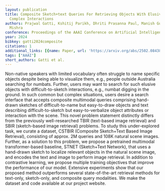 ```yaml
---
layout: publication
title: Composite Sketch+text Queries For Retrieving Objects With Elusive Names And
  Complex Interactions
authors: Prajwal Gatti, Kshitij Parikh, Dhriti Prasanna Paul, Manish Gupta, Anand
  Mishra
conference: Proceedings of the AAAI Conference on Artificial Intelligence
year: 2024
bibkey: gatti2024composite
citations: 1
additional_links: [{name: Paper, url: 'https://arxiv.org/abs/2502.08438'}]
tags: ["AAAI"]
short_authors: Gatti et al.
---
```

Non-native speakers with limited vocabulary often struggle to name specific
objects despite being able to visualize them, e.g., people outside Australia
searching for numbats. Further, users may want to search for such elusive
objects with difficult-to-sketch interactions, e.g., numbat digging in the
ground. In such common but complex situations, users desire a search interface
that accepts composite multimodal queries comprising hand-drawn sketches of
difficult-to-name but easy-to-draw objects and text describing
difficult-to-sketch but easy-to-verbalize object attributes or interaction with
the scene. This novel problem statement distinctly differs from the previously
well-researched TBIR (text-based image retrieval) and SBIR (sketch-based image
retrieval) problems. To study this under-explored task, we curate a dataset,
CSTBIR (Composite Sketch+Text Based Image Retrieval), consisting of approx. 2M
queries and 108K natural scene images. Further, as a solution to this problem,
we propose a pretrained multimodal transformer-based baseline, STNET
(Sketch+Text Network), that uses a hand-drawn sketch to localize relevant
objects in the natural scene image, and encodes the text and image to perform
image retrieval. In addition to contrastive learning, we propose multiple
training objectives that improve the performance of our model. Extensive
experiments show that our proposed method outperforms several state-of-the-art
retrieval methods for text-only, sketch-only, and composite query modalities.
We make the dataset and code available at our project website.